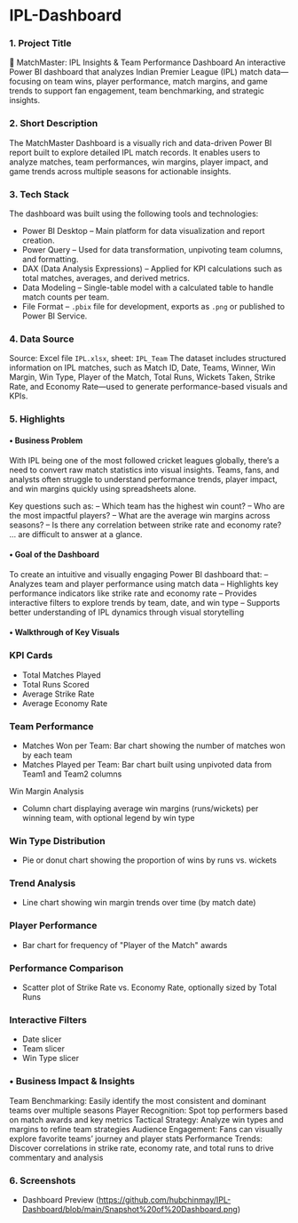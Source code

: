 # IPL-Dashboard
### 1. Project Title

🏏 MatchMaster: IPL Insights & Team Performance Dashboard
An interactive Power BI dashboard that analyzes Indian Premier League (IPL) match data—focusing on team wins, player performance, match margins, and game trends to support fan engagement, team benchmarking, and strategic insights.


### 2. Short Description

The MatchMaster Dashboard is a visually rich and data-driven Power BI report built to explore detailed IPL match records. It enables users to analyze matches, team performances, win margins, player impact, and game trends across multiple seasons for actionable insights.


### 3. Tech Stack

The dashboard was built using the following tools and technologies:

* Power BI Desktop – Main platform for data visualization and report creation.
* Power Query – Used for data transformation, unpivoting team columns, and formatting.
* DAX (Data Analysis Expressions) – Applied for KPI calculations such as total matches, averages, and derived metrics.
* Data Modeling – Single-table model with a calculated table to handle match counts per team.
* File Format – `.pbix` file for development, exports as `.png` or published to Power BI Service.


### 4. Data Source

Source: Excel file `IPL.xlsx`, sheet: `IPL_Team`
The dataset includes structured information on IPL matches, such as Match ID, Date, Teams, Winner, Win Margin, Win Type, Player of the Match, Total Runs, Wickets Taken, Strike Rate, and Economy Rate—used to generate performance-based visuals and KPIs.


### 5. Highlights

#### • Business Problem

With IPL being one of the most followed cricket leagues globally, there’s a need to convert raw match statistics into visual insights. Teams, fans, and analysts often struggle to understand performance trends, player impact, and win margins quickly using spreadsheets alone.

Key questions such as:
– Which team has the highest win count?
– Who are the most impactful players?
– What are the average win margins across seasons?
– Is there any correlation between strike rate and economy rate?
… are difficult to answer at a glance.


#### • Goal of the Dashboard

To create an intuitive and visually engaging Power BI dashboard that:
– Analyzes team and player performance using match data
– Highlights key performance indicators like strike rate and economy rate
– Provides interactive filters to explore trends by team, date, and win type
– Supports better understanding of IPL dynamics through visual storytelling


#### • Walkthrough of Key Visuals

### KPI Cards

* Total Matches Played
* Total Runs Scored
* Average Strike Rate
* Average Economy Rate

### Team Performance

* Matches Won per Team: Bar chart showing the number of matches won by each team
* Matches Played per Team: Bar chart built using unpivoted data from Team1 and Team2 columns

Win Margin Analysis

* Column chart displaying average win margins (runs/wickets) per winning team, with optional legend by win type

### Win Type Distribution

* Pie or donut chart showing the proportion of wins by runs vs. wickets

### Trend Analysis

* Line chart showing win margin trends over time (by match date)

### Player Performance

* Bar chart for frequency of "Player of the Match" awards

### Performance Comparison

* Scatter plot of Strike Rate vs. Economy Rate, optionally sized by Total Runs

### Interactive Filters

* Date slicer
* Team slicer
* Win Type slicer

### • Business Impact & Insights

Team Benchmarking: Easily identify the most consistent and dominant teams over multiple seasons
Player Recognition: Spot top performers based on match awards and key metrics
Tactical Strategy: Analyze win types and margins to refine team strategies
Audience Engagement: Fans can visually explore favorite teams’ journey and player stats
Performance Trends: Discover correlations in strike rate, economy rate, and total runs to drive commentary and analysis

### 6. Screenshots
* Dashboard Preview (https://github.com/hubchinmay/IPL-Dashboard/blob/main/Snapshot%20of%20Dashboard.png)
